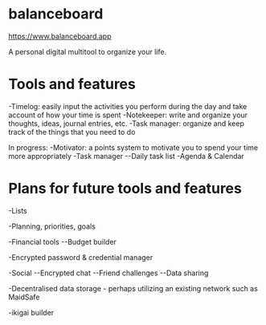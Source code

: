 # balanceboard
https://www.balanceboard.app

A personal digital multitool to organize your life.



# Tools and features

-Timelog: easily input the activities you perform during the day and take account of how your time is spent
-Notekeeper:  write and organize your thoughts, ideas, journal entries, etc.
-Task manager:  organize and keep track of the things that you need to do


In progress:
-Motivator:  a points system to motivate you to spend your time more appropriately
-Task manager --Daily task list
-Agenda & Calendar



# Plans for future tools and features

-Lists

-Planning, priorities, goals

-Financial tools
--Budget builder

-Encrypted password & credential manager

-Social
--Encrypted chat
--Friend challenges
--Data sharing

-Decentralised data storage - perhaps utilizing an existing network such as MaidSafe

-ikigai builder

